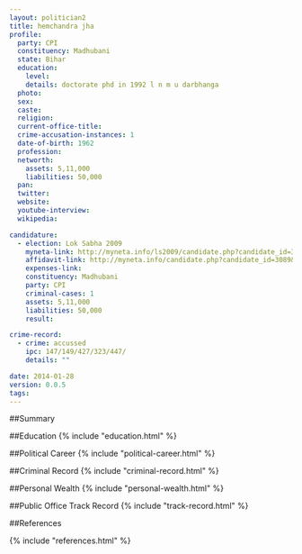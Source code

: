 ```yaml
---
layout: politician2
title: hemchandra jha
profile: 
  party: CPI
  constituency: Madhubani
  state: Bihar
  education: 
    level: 
    details: doctorate phd in 1992 l n m u darbhanga
  photo: 
  sex: 
  caste: 
  religion: 
  current-office-title: 
  crime-accusation-instances: 1
  date-of-birth: 1962
  profession: 
  networth: 
    assets: 5,11,000
    liabilities: 50,000
  pan: 
  twitter: 
  website: 
  youtube-interview: 
  wikipedia: 

candidature: 
  - election: Lok Sabha 2009
    myneta-link: http://myneta.info/ls2009/candidate.php?candidate_id=3089
    affidavit-link: http://myneta.info/candidate.php?candidate_id=3089&scan=original
    expenses-link: 
    constituency: Madhubani 
    party: CPI
    criminal-cases: 1
    assets: 5,11,000
    liabilities: 50,000
    result:  

crime-record: 
  - crime: accussed
    ipc: 147/149/427/323/447/
    details: "" 

date: 2014-01-28
version: 0.0.5
tags: 
---
```

##Summary


##Education
{% include "education.html" %}


##Political Career
{% include "political-career.html" %}


##Criminal Record
{% include "criminal-record.html" %}


##Personal Wealth
{% include "personal-wealth.html" %}


##Public Office Track Record
{% include "track-record.html" %}


##References


{% include "references.html" %}